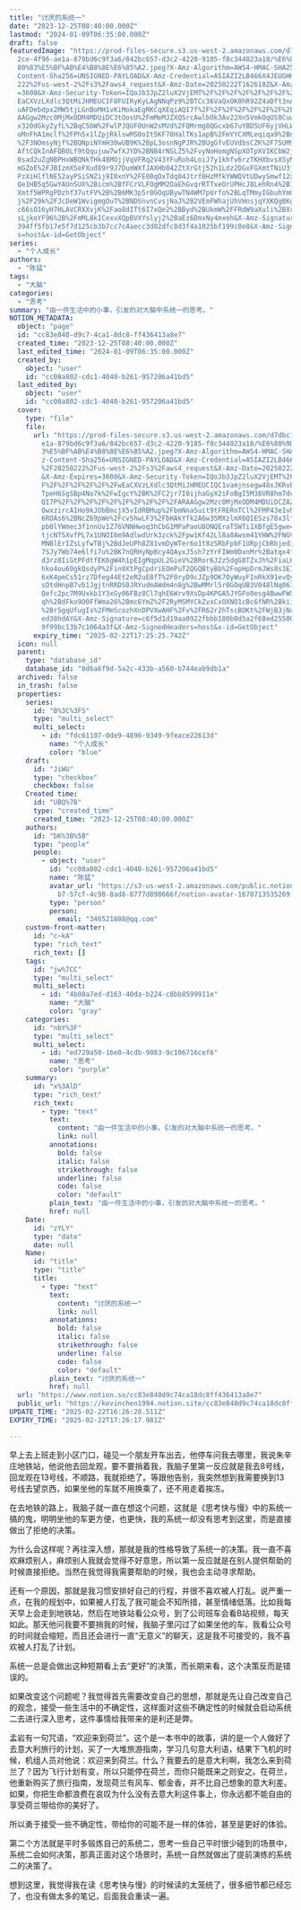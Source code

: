 ```yaml
---
title: "讨厌的系统一"
date: "2023-12-25T08:40:00.000Z"
lastmod: "2024-01-09T06:35:00.000Z"
draft: false
featuredImage: "https://prod-files-secure.s3.us-west-2.amazonaws.com/d7dbc101-8\
  2ce-4f96-ae1a-879bd6c9f3a6/842bc657-d3c2-4220-9185-f8c344023a18/%E6%80%9D%E8%\
  80%83%E5%BF%AB%E4%B8%8E%E6%85%A2.jpeg?X-Amz-Algorithm=AWS4-HMAC-SHA256&X-Amz-\
  Content-Sha256=UNSIGNED-PAYLOAD&X-Amz-Credential=ASIAZI2LB466X4JEUGHH%2F20250\
  222%2Fus-west-2%2Fs3%2Faws4_request&X-Amz-Date=20250222T162618Z&X-Amz-Expires\
  =3600&X-Amz-Security-Token=IQoJb3JpZ2luX2VjEMT%2F%2F%2F%2F%2F%2F%2F%2F%2F%2Fw\
  EaCXVzLXdlc3QtMiJHMEUCIF8FUIRyKyLAgNNqPz9%2BTCc36VaQxOK0hR92Z4aDft3nAiEA0qXIp\
  uAFDebdpx2MW5tjLGnBoMH1vKiMokaEgRKCqXEqiAQI7f%2F%2F%2F%2F%2F%2F%2F%2F%2F%2FAR\
  AAGgw2Mzc0MjMxODM4MDUiDC3tOosU%2FmMeMJZXQSrcAwlbOk3Av22Xn5VmkOqUS8CuwVGXa3MDm\
  x320dGkyZyfL%2BqC5bW%2FwlPJQUF0UnW2sMVd%2FQMrmg8QGcxb67uYBD5UF6yjVHLWTbLJSPHG\
  oMnFhA1mclf%2FPh5x1lZpjRklswMS0oIt5KF78HalTKs1apB%2FmYYCXMLeqiqa9%2BnOvT6KQXb\
  %2F3NOmsyNjf%2BQNpiNYmH30wUB9K%2BpL3osnNgPJR%2BUgGfvEUVdbsCZK%2F75UM9ERVvN9WB\
  AftCQkInAFQBOLf9tQqujuw7wfXJYD%2BNB4rNSLZ5%2FvyNoHomgNSpXOTpXVIKCbW2jK0IdgEDL\
  0sad2uZgNBPHxWBQNkTHk48MOjjVqVFRq2V43YFuRoh4LoiJ7y1khfv6rzTKHXbvsXSyNAD6dLk7G\
  mGZoE%2FJBIzmXSeFXud89r9J7DumWXfJAXHb042ZtXrGtj52h1Ldz2DGxFGXmtTNiU3jxherSBy5\
  PzXiHlflNE52ayPSiSNZij9I0xnY%2FE00qOxTdq04Jtrf0HzMfkYWWQVtUDwySmwf12xfxwU5j5a\
  Qe1HB5q5GwYAUnSUX%2Bicm%2BfFCrVLFOgMM2OaEhGvqrRTTxeOrUPHcJ8LehRn4%2B1MchN9GD1\
  Xmtf5WPRgPDzhf37utFV%2B%2B6MK3p5r0GOqUBywTN4WM7pUrfo%2BLqTMmyIGbuhYmO2ubuILBy\
  j%2F29k%2FJcDeW1WvigmgOuT%2BNDSnvnCvsjNaJ%2B2VEmFWhajUhVHnsjqYXKQgBKgG4BzXX4l\
  c66sO16yH7HLAVCRXXvjK%2Fao8dITt6I7xQe2%2BByd%2BUkmW%2FFRdW9aXuli%2BXrFsRAtEex\
  sLjkoYF96%2B%2FmML8kICexvXQpBVXYslyj2%2BaEz6DmxNy4mxeh&X-Amz-Signature=55fd27\
  394ff5fb17e5f7d125cb3b7cc7c4aecc3d02dfc8d3f4a1025bf199c0e8&X-Amz-SignedHeader\
  s=host&x-id=GetObject"
series:
  - "个人成长"
authors:
  - "陈猛"
tags:
  - "大脑"
categories:
  - "思考"
summary: "由一件生活中的小事，引发的对大脑中系统一的思考。"
NOTION_METADATA:
  object: "page"
  id: "cc83e840-d9c7-4ca1-8dc8-ff436413a8e7"
  created_time: "2023-12-25T08:40:00.000Z"
  last_edited_time: "2024-01-09T06:35:00.000Z"
  created_by:
    object: "user"
    id: "cc08a802-cdc1-4040-b261-957206a41bd5"
  last_edited_by:
    object: "user"
    id: "cc08a802-cdc1-4040-b261-957206a41bd5"
  cover:
    type: "file"
    file:
      url: "https://prod-files-secure.s3.us-west-2.amazonaws.com/d7dbc101-82ce-4f96-a\
        e1a-879bd6c9f3a6/842bc657-d3c2-4220-9185-f8c344023a18/%E6%80%9D%E8%80%8\
        3%E5%BF%AB%E4%B8%8E%E6%85%A2.jpeg?X-Amz-Algorithm=AWS4-HMAC-SHA256&X-Am\
        z-Content-Sha256=UNSIGNED-PAYLOAD&X-Amz-Credential=ASIAZI2LB4667KHDCPLJ\
        %2F20250222%2Fus-west-2%2Fs3%2Faws4_request&X-Amz-Date=20250222T162525Z\
        &X-Amz-Expires=3600&X-Amz-Security-Token=IQoJb3JpZ2luX2VjEMT%2F%2F%2F%2\
        F%2F%2F%2F%2F%2F%2FwEaCXVzLXdlc3QtMiJHMEUCIQC1vamjnsegw48xJKRvbLgwi9Qz6\
        TpeH6SgSBp4No7k%2FwIgcY%2BK%2FC2jr7I0ijhaGyX2iFoBgI5M38VR8hm7dc2Wds0qiA\
        QI7P%2F%2F%2F%2F%2F%2F%2F%2F%2F%2FARAAGgw2Mzc0MjMxODM4MDUiDCZAZPO1NKiD7\
        OwxzircA1Ho9kJObBmcjX5vIdRBMup%2FbmNnaSuit9tFRERnTCl%2FMP43e1vhQNncKMCj\
        6ROAs6%2BNcZ69pWe%2Fcv5hwLF3%2FbHAkYfk2A6w35MXzlmX6QIESzs78x3lfComFha19\
        pb0lYWmec3f1nnUv1Z76VNNHwoq3hCbG1MPaPaoU8ONQEraT5WTi1XBfgE5gwe4i72i25DZ\
        tjcNT5XvfPL7x1UNOI6m9AdlwdUrk3zck%2Fpw1Kf42Ll8a8Awsm41YHW%2FNGVKZ%2FzCI\
        MNBlErIZsLyfwTBj%2BdJeUPh8Z81vmDyWTer6o1t8zSRbFpbF1URpjCbRbjedi%2FjocGf\
        7SJy7Wb74e6lfi7u%2BK7nQRHyNpBcy4QAyxJ5sh7zYrFIWm0DxnMr%2Batqx4fP9y7AzHr\
        d3rz8IiGtPFdtfEK6gW4h1pEIgMqpUL2GieV%2BRor6J2z5dgG8TZxJh%2FiaL6QCK9uW4v\
        hko4ou60gkQsdyP%2Fin0XtPgCpdriEOmPuT2QGQBtyBb%2FopHpDrmJWs8s3EIbxN2EuIc\
        6xK4pmCs51rz7Dfeg44Et2eR2uE8fT%2F0ryD9cJZp9OK7OyWuyFInRkX91evQy7uSEtxm3\
        sDtdHnpB7vb1JgjtnRRDS0JRYudmAWdm4n8g%2BwMMrl5r0GOqUB3V048lNq067iYzFEJQ4\
        Qefc2pc7M9Uxkb1Y3xGy06FBz8Cl7qhE6Wrv9XsDp4KPGA5JYGFo0esg4BwwFWSiU7go5qH\
        qh%2BdFko9O0FfWma26%2Bmc6YmZ%2F2RyMSMYCkZvxCxOXNO1cBc6fNR%2Bkiisx%2FNyF\
        %2Br5gqUfugIs%2FMmScozhXnDPVXwAHF%2Fv%2FR62r2hTscBOKt%2FWjB3jNckAdboNxf\
        ed38hdAY&X-Amz-Signature=c6f5d1d19aa0922fbbb180b0d5a2f68ed255001992d302\
        9f99bc13b7c1064a3f&X-Amz-SignedHeaders=host&x-id=GetObject"
      expiry_time: "2025-02-22T17:25:25.742Z"
  icon: null
  parent:
    type: "database_id"
    database_id: "8d6a6f9d-5a2c-433b-a560-b744eab9db1a"
  archived: false
  in_trash: false
  properties:
    series:
      id: "B%3C%3FS"
      type: "multi_select"
      multi_select:
        - id: "fdc61107-0de9-4896-9349-9feace22613d"
          name: "个人成长"
          color: "blue"
    draft:
      id: "JiWU"
      type: "checkbox"
      checkbox: false
    Created time:
      id: "UBQ%7B"
      type: "created_time"
      created_time: "2023-12-25T08:40:00.000Z"
    authors:
      id: "bK%3B%5B"
      type: "people"
      people:
        - object: "user"
          id: "cc08a802-cdc1-4040-b261-957206a41bd5"
          name: "陈猛"
          avatar_url: "https://s3-us-west-2.amazonaws.com/public.notion-static.com/775523\
            b7-57cf-4c98-8ad8-8777d898666f/notion-avatar-1678713535269.png"
          type: "person"
          person:
            email: "346521888@qq.com"
    custom-front-matter:
      id: "c~kA"
      type: "rich_text"
      rich_text: []
    tags:
      id: "jw%7CC"
      type: "multi_select"
      multi_select:
        - id: "4b08a7ed-d163-40da-b224-c8bb8599911e"
          name: "大脑"
          color: "gray"
    categories:
      id: "nbY%3F"
      type: "multi_select"
      multi_select:
        - id: "ed729a50-16e0-4cdb-9083-9c106716cef6"
          name: "思考"
          color: "purple"
    summary:
      id: "x%3AlD"
      type: "rich_text"
      rich_text:
        - type: "text"
          text:
            content: "由一件生活中的小事，引发的对大脑中系统一的思考。"
            link: null
          annotations:
            bold: false
            italic: false
            strikethrough: false
            underline: false
            code: false
            color: "default"
          plain_text: "由一件生活中的小事，引发的对大脑中系统一的思考。"
          href: null
    Date:
      id: "zYLY"
      type: "date"
      date: null
    Name:
      id: "title"
      type: "title"
      title:
        - type: "text"
          text:
            content: "讨厌的系统一"
            link: null
          annotations:
            bold: false
            italic: false
            strikethrough: false
            underline: false
            code: false
            color: "default"
          plain_text: "讨厌的系统一"
          href: null
  url: "https://www.notion.so/cc83e840d9c74ca18dc8ff436413a8e7"
  public_url: "https://kevinchen1994.notion.site/cc83e840d9c74ca18dc8ff436413a8e7"
UPDATE_TIME: "2025-02-22T16:26:28.511Z"
EXPIRY_TIME: "2025-02-22T17:26:17.981Z"

---
```

<link rel="stylesheet" href="https://cdn.jsdelivr.net/npm/katex@0.16.2/dist/katex.min.css" integrity="sha384-bYdxxUwYipFNohQlHt0bjN/LCpueqWz13HufFEV1SUatKs1cm4L6fFgCi1jT643X" crossorigin="anonymous">


早上去上班走到小区门口，碰见一个朋友开车出去，他停车问我去哪里，我说朱辛庄地铁站，他说他去回龙观，要不要捎着我，我脑子里第一反应就是我去8号线，回龙观在13号线，不顺路，我就拒绝了。等跟他告别，我突然想到我需要换到13号线去望京西，如果坐他的车就不用换乘了，还不用走着挨冻。


在去地铁的路上，我脑子就一直在想这个问题，这就是《思考快与慢》中的系统一搞的鬼，明明坐他的车更方便，也更快，我的系统一却没有思考到这里，而是直接做出了拒绝的决策。


为什么会这样呢？再往深入想，那就是我的性格导致了系统一的决策。我一直不喜欢麻烦别人，麻烦别人我就会觉得不好意思，所以第一反应就是在别人提供帮助的时候直接拒绝。当然在我觉得我需要帮助的时候，我也会主动寻求帮助。


还有一个原因，那就是我习惯安排好自己的行程，并很不喜欢被人打乱。说严重一点，在我的规划中，如果被人打乱了我可能会不知所措，甚至情绪低落。比如我每天早上会走到地铁站，然后在地铁站看公众号，到了公司班车会看B站视频，每天如此。那天他问我要不要捎我的时候，我脑子里闪过了如果坐他的车，我看公众号的时间就会缩短，而且还会进行一直“无意义”的聊天，这是我不可接受的，我不喜欢被人打乱了计划。


系统一总是会做出这种短期看上去“更好”的决策，而长期来看，这个决策反而是错误的。


如果改变这个问题呢？我觉得首先需要改变自己的思想，那就是先让自己改变自己的观念，接受一些生活中的不确定性，这样面对这些不确定性的时候就会启动系统二去进行深入思考，这件事情给我带来的是利还是弊。


孟岩有一句咒语，“欢迎来到荷兰”。这个是一本书中的故事，讲的是一个人做好了去意大利旅行的计划，买了一大堆旅游指南，学习几句意大利语，结果下飞机的时候，机组人员对他说：欢迎来到荷兰。什么？我要去的是意大利啊，我怎么来到荷兰了？因为飞行计划有变，所以只能停在荷兰，而你只能既来之则安之。在荷兰，他重新购买了旅行指南，发现荷兰有风车、郁金香，并不比自己想象的意大利差。如果，你把生命都浪费在哀叹为什么没有去意大利这件事上，你永远都不能自由的享受荷兰带给你的美好了。


所以勇于接受一些不确定性，带给你的可能不是一样的体验，甚至是更好的体验。


第二个方法就是平时多锻炼自己的系统二，思考一些自己平时很少碰到的场景中，系统二会如何决策，那真正面对这个场景时，系统一自然就做出了提前演练的系统二的决策了。


想到这里，我觉得我在读《思考快与慢》的时候读的太笼统了，很多细节都已经忘了，也没有做太多的笔记，后面我会重读一遍。

